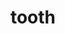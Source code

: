 ---
layout: smileys&emotion
title: tooth
emoji: tooth
permalink: 🦷.html
image: assets/img/3moji/tooth.png
---